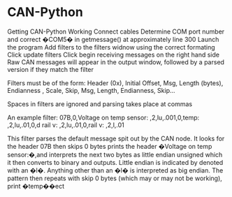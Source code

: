 CAN-Python
==========

Getting CAN-Python Working
Connect cables
Determine COM port number and correct �COM5� in getmessage() at approximately line 300
Launch the program
Add filters to the filters widnow using the correct formating
Click update filters
Click begin receiving messages on the right hand side
Raw CAN messages will appear in the output window, followed by a parsed version if they match the filter

Filters must be of the form: Header (0x), Initial Offset, Msg, Length (bytes), Endianness , Scale, Skip, Msg, Length, Endianness, Skip...

Spaces in filters are ignored and parsing takes place at commas

An example filter:
07B,0,Voltage on temp sensor: ,2,lu,.001,0,temp: ,2,lu,.01,0,d rail v: ,2,lu,.01,0,rail v: ,2,l,.01

This filter parses the default message spit out by the CAN node. It looks for the header 07B then skips 0 bytes prints the header �Voltage on temp sensor:�,and interprets the next two bytes as little endian unsigned which it then converts to binary and outputs. Little endian is indicated by denoted with an �l�.  Anything other than an �l� is interpreted as big endian. The pattern then repeats with skip 0 bytes (which may or may not be working), print �temp��ect
